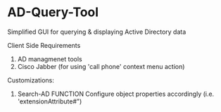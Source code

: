 # AD-Query-Tool
Simplified GUI for querying &amp; displaying Active Directory data

Client Side Requirements
1. AD managmenet tools
2. Cisco Jabber (for using 'call phone' context menu action)

Customizations:

1. Search-AD FUNCTION
   Configure object properties accordingly (i.e. 'extensionAttribute#")
